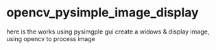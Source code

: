 # opencv_pysimple_image_display
here is the works using pysimgple gui create a widows &amp; display image, using opencv to process image

